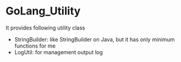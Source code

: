 # GoLang_Utility
It provides following utility class
* StringBuilder: like StringBuilder on Java, but it has only minimum functions for me
* LogUtil: for management output log


